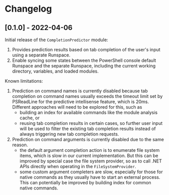 # Changelog

## [0.1.0] - 2022-04-06

Initial release of the `CompletionPredictor` module:
1. Provides prediction results based on tab completion of the user's input using a separate Runspace.
1. Enable syncing some states between the PowerShell console default Runspace and the separate Runspace, including the current working directory, variables, and loaded modules.

Known limitations:
1. Prediction on command names is currently disabled because tab completion on command names usually exceeds the timeout limit set by PSReadLine for the predictive intellisense feature, which is 20ms. Different approaches will need to be explored for this, such as
   - building an index for available commands like the module analysis cache, or
   - reusing tab completion results in certain cases, so further user input will be used to filter the existing tab completion results instead of always triggering new tab completion requests.
1. Prediction on command arguments is currently disabled due to the same reason.
   - the default argument completion action is to enumerate file system items, which is slow in our current implementation. But this can be improved by special case the file system provider, so as to call .NET APIs directly when operating in the `FileSystemProvider`.
   - some custom argument completers are slow, especially for those for native commands as they usually have to start an external process. This can potentially be improved by building index for common native commands.
